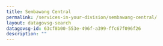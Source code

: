 ```yaml
---
title: Sembawang Central
permalink: /services-in-your-division/sembawang-central/
layout: datagovsg-search
datagovsg-id: 63cf8b00-553e-496f-a399-ffc67f096f26
description: ""
---
```

